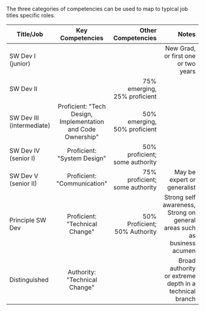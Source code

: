 The three categories of competencies can be used to map to typical job titles specific roles. 



| Title/Job           | Key Competencies           | Other Competencies           |     Notes  |
| ------------------- |:-------------------------:| ----------------------------:| ----------:|
| SW Dev I (junior)   |   |   |  New Grad, or first one or two years |
| SW Dev II           |   |  75% emerging, 25% proficient  |   |
| SW Dev III (intermediate) | Proficient: "Tech Design, Implementation and Code Ownership" | 50% emerging, 50% proficient |   |
| SW Dev IV (senior I) | Proficient: "System Design" | 50% proficient; some authority  |   |
| SW Dev V (senior II) | Proficient: "Communication" | 75% proficient; some authority  | May be expert or generalist |
| Principle SW Dev    | Proficient: "Technical Change" | 50% Proficient; 50% Authority | Strong self awareness, Strong on general areas such as business acumen |
| Distinguished       | Authority: "Technical Change" | | Broad authority or extreme depth in a technical branch |

